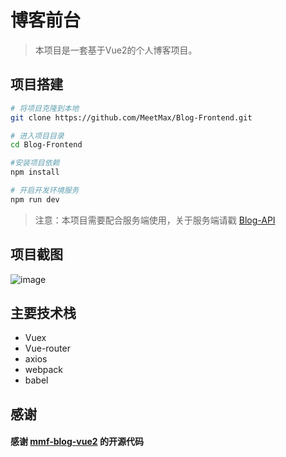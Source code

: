 # 博客前台

> 本项目是一套基于Vue2的个人博客项目。


## 项目搭建

``` bash
# 将项目克隆到本地
git clone https://github.com/MeetMax/Blog-Frontend.git

# 进入项目目录
cd Blog-Frontend

#安装项目依赖
npm install

# 开启开发环境服务
npm run dev
```
>注意：本项目需要配合服务端使用，关于服务端请戳 [Blog-API](https://github.com/MeetMax/Blog-API)

## 项目截图
![image](http://i1.piimg.com/586187/16b4b7bee2772724.png)
## 主要技术栈
- Vuex
- Vue-router
- axios
- webpack
- babel

## 感谢
#### 感谢 [mmf-blog-vue2](https://github.com/lincenying/mmf-blog-vue2) 的开源代码
 